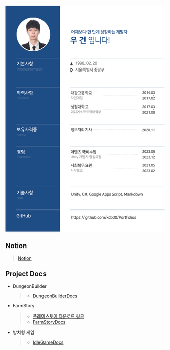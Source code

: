 ![Portfolio](https://raw.githubusercontent.com/xcb00/Portfolios/main/Folder/Resources/Portfolios%20(0).png)
## Notion
> [Notion]()
## Project Docs
- DungeonBuilder
  > - [DungeonBuilderDocs](https://github.com/xcb00/Portfolios/blob/main/Folder/DungeonBuilderDocs.md)
- FarmStory
  > - [플레이스토어 다운로드 링크](https://play.google.com/store/apps/details?id=com.geon.farmstory)
  > - [FarmStoryDocs](https://github.com/xcb00/Portfolios/blob/main/Folder/FarmStoryDocs.md)
- 방치형 게임
  > - [IdleGameDocs](https://github.com/xcb00/Portfolios/blob/main/Folder/IdleGame.md)


